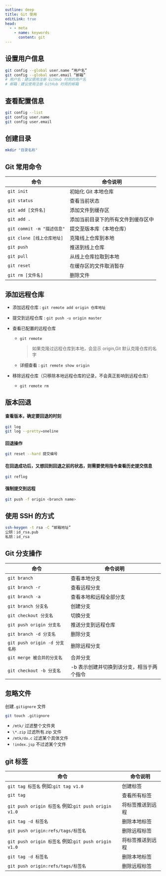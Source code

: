 ```yaml
---
outline: deep
title: Git 使用
editLink: true
head:
  - - meta
    - name: keywords
      content: git
---
```


## 设置用户信息

```sh
git config --global user.name “用户名”
git config --global user.email “邮箱”
# 用户名：建议使用注册 GitHub 时用的用户名
# 邮箱：建议使用注册 GitHub 时用的邮箱
```

## 查看配置信息

```sh
git config --list
git config user.name
git config user.email
```

## 创建目录

```sh
mkdir "目录名称"
```

## Git 常用命令

| 命令                       | 命令说明                           |
| -------------------------- | ---------------------------------- |
| `git init`                 | 初始化 Git 本地仓库                |
| `git status`               | 查看当前状态                       |
| `git add [文件名]`         | 添加文件到缓存区                   |
| `git add .`                | 添加当前目录下的所有文件到缓存区中 |
| `git commit -m "描述信息"` | 提交至版本库（本地仓库）           |
| `git clone [线上仓库地址]` | 克隆线上仓库到本地                 |
| `git push`                 | 推送到线上仓库                     |
| `git pull`                 | 从线上仓库拉取到本地               |
| `git reset`                | 在缓存区的文件取消暂存             |
| `git rm [文件名]`          | 删除文件                           |

## 添加远程仓库

- 添加远程仓库 : `git remote add origin 仓库地址`
- 提交到远程仓库 : `git push -u origin master`

- 查看已配置的远程仓库

  - `git remote`
    > 如果克隆过远程仓库到本地，会显示 origin,Git 默认克隆仓库的名字
  - 详细查看 : `git remote show origin`

- 移除远程仓库（只移除本地远程仓库的记录，不会真正影响到远程仓库）

  - `git remote rm`

## 版本回退

#### 查看版本，确定要回退的时刻

```sh
git log
git log --pretty=oneline
```

#### 回退操作

```sh
git reset --hard 提交编号
```

#### 在回退成功后，又想回到回退之前的状态，则需要使用指令查看历史提交信息

```sh
git reflog
```

#### 强制提交到远程

```sh
git push -f origin <branch name>
```

## 使用 SSH 的方式

```sh
ssh-keygen -t rsa -C “邮箱地址”
公钥：id_rsa.pub
私钥：id_rsa
```

## Git 分支操作

| 命令                          | 命令说明                                  |
| ----------------------------- | ----------------------------------------- |
| `git branch`                  | 查看本地分支                              |
| `git branch -r`               | 查看远程分支                              |
| `git branch -a`               | 查看本地和远程全部分支                    |
| `git branch 分支名`           | 创建分支                                  |
| `git checkout 分支名`         | 切换分支                                  |
| `git push origin 分支名`      | 推送分支到远程仓库                        |
| `git branch -d 分支名`        | 删除分支                                  |
| `git push origin -d 分支名称` | 删除远程分支                              |
| `git merge 被合并的分支名`    | 合并分支                                  |
| `git checkout -b 分支名`      | -b 表示创建并切换到该分支，相当于两个指令 |

## 忽略文件

创建`.gitignore` 文件

```sh
git touch .gitignore
```

- `/mtk/` 过滤整个文件夹
- `\*.zip` 过滤所有.zip 文件
- `/mtk/do.c` 过滤某个具体文件
- `!index.jsp` 不过滤某个文件

## git 标签

| 命令                                                 | 命令说明         |
| ---------------------------------------------------- | ---------------- |
| `git tag 标签名` 例如:`git tag v1.0`                 | 创建标签         |
| `git tag`                                            | 查看所有标签     |
| `git push origin 标签名` 例如:`git push origin v1.0` | 将标签推送到远程 |
| `git tag -d 标签名`                                  | 删除本地标签     |
| `git push origin:refs/tags/标签名`                   | 删除远程标签     |
| `git push origin 标签名` 例如:`git push origin v1.0` | 将标签推送到远程 |
| `git tag -d 标签名`                                  | 删除本地标签     |
| `git push origin:refs/tags/标签名`                   | 删除远程标签     |

